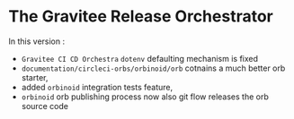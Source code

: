 # The Gravitee Release Orchestrator

In this version :

* `Gravitee CI CD Orchestra` `dotenv` defaulting mechanism is fixed
* `documentation/circleci-orbs/orbinoid/orb` cotnains a much better orb starter,
* added `orbinoid` integration tests feature,
* `orbinoid` orb publishing process now also git flow releases the orb source code
